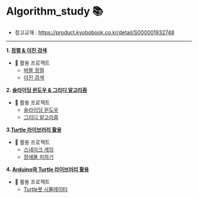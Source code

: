 # Algorithm_study 📚
- 참고교재 : https://product.kyobobook.co.kr/detail/S000001932748
---

**1. [정렬 & 이진 검색](https://github.com/hoyeondev/TIL/blob/main/Algorithm/study/250717.md)**
   - 📌 활용 프로젝트
     - [버블 정렬](https://github.com/hoyeondev/TIL/blob/main/Algorithm/src/bubble.py)
     - [이진 검색](https://github.com/hoyeondev/TIL/blob/main/Algorithm/src/binary_search.py)

**2. [슬라이딩 윈도우 & 그리디 알고리즘](https://github.com/hoyeondev/TIL/blob/main/Algorithm/study/250718.md)**
   - 📌 활용 프로젝트
     - [슬라이딩 윈도우](https://github.com/hoyeondev/TIL/blob/main/Algorithm/src/sliding_window.py)
     - [그리디 알고리즘](https://github.com/hoyeondev/TIL/blob/main/Algorithm/src/greedy_game.py)
       
**3.[Turtle 라이브러리 활용](https://github.com/hoyeondev/TIL/blob/main/Algorithm/study/250721.md)**
   - 📌 활용 프로젝트
     - [스네이크 게임](https://github.com/hoyeondev/TIL/blob/main/Algorithm/src/snake_game.py)
     - [장애물 피하기](https://github.com/hoyeondev/turtle01)

**4. [Arduino와 Turtle 라이브러리 활용](https://github.com/hoyeondev/TIL/blob/main/Algorithm/study/250723.md)**
   - 📌 활용 프로젝트
      - [Turtle봇 시뮬레이터](https://github.com/hoyeondev/hardware01)

